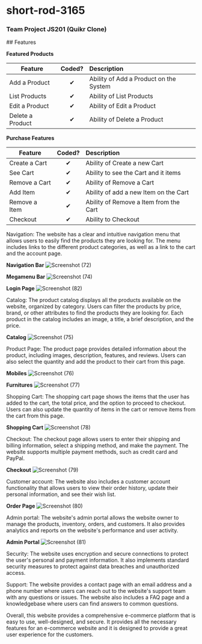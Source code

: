 # short-rod-3165
<h3>Team Project JS201 (Quikr Clone)</h3>
## Features

<b>Featured Products</b>

| Feature  |  Coded?       | Description  |
|----------|:-------------:|:-------------|
| Add a Product | &#10004; | Ability of Add a Product on the System |
| List Products | &#10004; | Ability of List Products |
| Edit a Product | &#10004; | Ability of Edit a Product |
| Delete a Product | &#10004; | Ability of Delete a Product |

<b>Purchase Features</b>

| Feature  |  Coded?       | Description  |
|----------|:-------------:|:-------------|
| Create a Cart | &#10004; | Ability of Create a new Cart |
| See Cart | &#10004; | Ability to see the Cart and it items |
| Remove a Cart | &#10004; | Ability of Remove a Cart |
| Add Item | &#10004; | Ability of add a new Item on the Cart |
| Remove a Item | &#10004; | Ability of Remove a Item from the Cart |
| Checkout | &#10004; | Ability to Checkout |


Navigation: The website has a clear and intuitive navigation menu that allows users to easily find the products they are looking for. The menu includes links to the different product categories, as well as a link to the cart and the account page.


**Navigation Bar**
![Screenshot (72)](https://user-images.githubusercontent.com/115489722/213989789-29c596a2-af1b-4521-9f6f-6d93121ab736.png)

**Megamenu Bar**
![Screenshot (74)](https://user-images.githubusercontent.com/115489722/213990663-75d68567-2ed8-43aa-bbdf-5eb2d2f89ebd.png)

**Login Page**
![Screenshot (82)](https://user-images.githubusercontent.com/115489722/213993030-4345c1fa-65bc-4b75-96cf-76309434fc61.png)

Catalog: The product catalog displays all the products available on the website, organized by category. Users can filter the products by price, brand, or other attributes to find the products they are looking for. Each product in the catalog includes an image, a title, a brief description, and the price.

**Catalog**
![Screenshot (75)](https://user-images.githubusercontent.com/115489722/213990546-86551185-9e6c-4c34-a8ae-53b1488010ed.png)

Product Page: The product page provides detailed information about the product, including images, description, features, and reviews. Users can also select the quantity and add the product to their cart from this page.

**Mobiles**
![Screenshot (76)](https://user-images.githubusercontent.com/115489722/213990981-dc3ee941-1b7c-4511-aa2c-cb9731744533.png)

**Furnitures**
![Screenshot (77)](https://user-images.githubusercontent.com/115489722/213991038-21daf442-9d6b-463e-9ac3-dc1d8886d569.png)

Shopping Cart: The shopping cart page shows the items that the user has added to the cart, the total price, and the option to proceed to checkout. Users can also update the quantity of items in the cart or remove items from the cart from this page.

**Shopping Cart**
![Screenshot (78)](https://user-images.githubusercontent.com/115489722/213991448-c2293932-698f-4f32-b322-bd4cfa7941df.png)

Checkout: The checkout page allows users to enter their shipping and billing information, select a shipping method, and make the payment. The website supports multiple payment methods, such as credit card and PayPal.

**Checkout**
![Screenshot (79)](https://user-images.githubusercontent.com/115489722/213991620-ea9d4eb3-bda8-4509-b51b-97228473d066.png)

Customer account: The website also includes a customer account functionality that allows users to view their order history, update their personal information, and see their wish list.

**Order Page**
![Screenshot (80)](https://user-images.githubusercontent.com/115489722/213991699-9aab3c5e-9aaf-4c2e-a553-75aeabf008f6.png)

Admin portal: The website's admin portal allows the website owner to manage the products, inventory, orders, and customers. It also provides analytics and reports on the website's performance and user activity.

**Admin Portal**
![Screenshot (81)](https://user-images.githubusercontent.com/115489722/213991733-91e11d34-5cea-43c1-be45-670e11072274.png)

Security: The website uses encryption and secure connections to protect the user's personal and payment information. It also implements standard security measures to protect against data breaches and unauthorized access.

Support: The website provides a contact page with an email address and a phone number where users can reach out to the website's support team with any questions or issues. The website also includes a FAQ page and a knowledgebase where users can find answers to common questions.

Overall, this website provides a comprehensive e-commerce platform that is easy to use, well-designed, and secure. It provides all the necessary features for an e-commerce website and it is designed to provide a great user experience for the customers.
